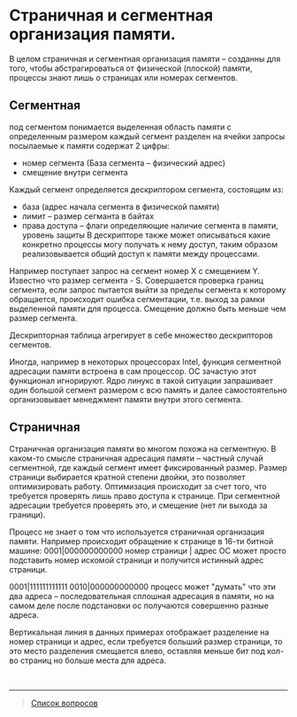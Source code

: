 # Страничная и сегментная организация памяти.

В целом страничная и сегментная организация памяти – созданны для того, чтобы абстрагироваться от физической (плоской) памяти, процессы знают лишь о страницах или номерах сегментов.

## Сегментная
под сегментом понимается выделенная область памяти с определенным размером
каждый сегмент разделен на ячейки
запросы посылаемые к памяти содержат 2 цифры:
- номер сегмента (База сегмента – физический адрес)
- смещение внутри сегмента

Каждый сегмент определяется дескриптором сегмента, состоящим из:
- база (адрес начала сегмента в физической памяти)
- лимит – размер сегманта в байтах
- права доступа – флаги определяющие наличие сегмента в памяти, уровень защиты
В дескрипторе также может описываться какие конкретно процессы могу получать к нему доступ, таким образом реализовывается общий доступ к памяти между процессами.

Например поступает запрос на сегмент номер X с смещением Y. Известно что размер сегмента - S. Совершается проверка границ сегмента, если запрос пытается выйти за пределы сегмента к которому обращается, происходит ошибка сегментации, т.е. выход за рамки выделенной памяти для процесса. Смещение должно быть меньше чем размер сегмента.

Дескрипторная таблица агрегирует в себе множество дескрипторов сегментов.

Иногда, например в некоторых процессорах Intel, функция сегментной адресации памяти встроена в сам процессор. ОС зачастую этот функционал игнорируют. Ядро линукс в такой ситуации запрашивает один большой сегмент размером с всю память и далее самостоятельно организовывает менеджмент памяти внутри этого сегмента.

## Страничная
Страничная организация памяти во многом похожа на сегментную. В каком-то смысле страничная адресация памяти – частный случай сегментной, где каждый сегмент имеет фиксированный размер.
Размер страници выбирается кратной степени двойки, это позволяет оптимизировать работу. 
Оптимизация происходит за счет того, что требуется проверять лишь право доступа к странице. При сегментной адресации требуется проверять это, и смещение (нет ли выхода за граници).

Процесс не знает о том что используется страничная организация памяти. Например происходит обращение к странице в 16-ти битной машине:
0001|000000000000
номер страници | адрес
ОС может просто подставить номер искомой страници и получится истинный адрес страници.

0001|111111111111
0010|000000000000   процесс может "думать" что эти два адреса – последовательная сплошная адресация в памяти, но на самом деле после подстановки ос получаются совершенно разные адреса.

Вертикальная линия в данных примерах отображает разделение на номер страници и адрес, если требуется больший размер страници, то это место разделения смещается влево, оставляя меньше бит под кол-во страниц но больше места для адреса.

&nbsp;
<hr>

> [Список вопросов](Вопросы_ТПП.md)